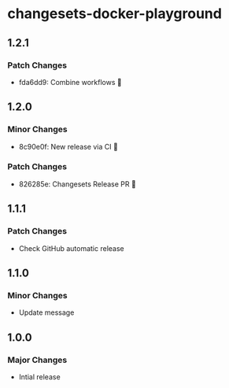 # changesets-docker-playground

## 1.2.1

### Patch Changes

- fda6dd9: Combine workflows 🤞

## 1.2.0

### Minor Changes

- 8c90e0f: New release via CI 🤞

### Patch Changes

- 826285e: Changesets Release PR 🤞

## 1.1.1

### Patch Changes

- Check GitHub automatic release

## 1.1.0

### Minor Changes

- Update message

## 1.0.0

### Major Changes

- Intial release
